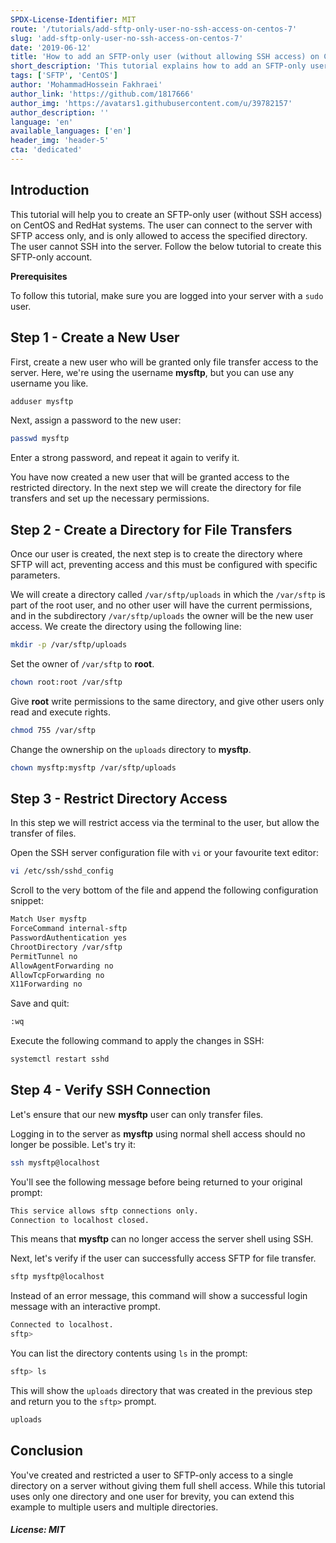 ```yaml
---
SPDX-License-Identifier: MIT
route: '/tutorials/add-sftp-only-user-no-ssh-access-on-centos-7'
slug: 'add-sftp-only-user-no-ssh-access-on-centos-7'
date: '2019-06-12'
title: 'How to add an SFTP-only user (without allowing SSH access) on CentOS 7'
short_description: 'This tutorial explains how to add an SFTP-only user without allowing them SSH access on CentOS 7'
tags: ['SFTP', 'CentOS']
author: 'MohammadHossein Fakhraei'
author_link: 'https://github.com/1817666'
author_img: 'https://avatars1.githubusercontent.com/u/39782157'
author_description: ''
language: 'en'
available_languages: ['en']
header_img: 'header-5'
cta: 'dedicated'
---
```


## Introduction

This tutorial will help you to create an SFTP-only user (without SSH access) on CentOS and RedHat systems. The user can connect to the server with SFTP access only, and is only allowed to access the specified directory. The user cannot SSH into the server. Follow the below tutorial to create this SFTP-only account.

**Prerequisites**

To follow this tutorial, make sure you are logged into your server with a `sudo` user.

## Step 1 - Create a New User

First, create a new user who will be granted only file transfer access to the server. Here, we're using the username **mysftp**, but you can use any username you like.

```bash
adduser mysftp
```

Next, assign a password to the new user:

```bash
passwd mysftp
```

Enter a strong password, and repeat it again to verify it.

You have now created a new user that will be granted access to the restricted directory. In the next step we will create the directory for file transfers and set up the necessary permissions.

## Step 2 - Create a Directory for File Transfers

Once our user is created, the next step is to create the directory where SFTP will act, preventing access and this must be configured with specific parameters.

We will create a directory called `/var/sftp/uploads` in which the `/var/sftp` is part of the root user, and no other user will have the current permissions, and in the subdirectory `/var/sftp/uploads` the owner will be the new user access. We create the directory using the following line:

```bash
mkdir -p /var/sftp/uploads
```

Set the owner of `/var/sftp` to **root**.

```bash
chown root:root /var/sftp
```

Give **root** write permissions to the same directory, and give other users only read and execute rights.

```bash
chmod 755 /var/sftp
```

Change the ownership on the `uploads` directory to **mysftp**.

```bash
chown mysftp:mysftp /var/sftp/uploads
```

## Step 3 - Restrict Directory Access

In this step we will restrict access via the terminal to the user, but allow the transfer of files.

Open the SSH server configuration file with `vi` or your favourite text editor:

```bash
vi /etc/ssh/sshd_config
```

Scroll to the very bottom of the file and append the following configuration snippet:

```bash
Match User mysftp
ForceCommand internal-sftp
PasswordAuthentication yes
ChrootDirectory /var/sftp
PermitTunnel no
AllowAgentForwarding no
AllowTcpForwarding no
X11Forwarding no
```

Save and quit:

```bash
:wq
```

Execute the following command to apply the changes in SSH:

```bash
systemctl restart sshd
```

## Step 4 - Verify SSH Connection

Let's ensure that our new **mysftp** user can only transfer files.

Logging in to the server as **mysftp** using normal shell access should no longer be possible. Let's try it:

```bash
ssh mysftp@localhost
```

You'll see the following message before being returned to your original prompt:

```bash
This service allows sftp connections only.
Connection to localhost closed.
```

This means that **mysftp** can no longer access the server shell using SSH.

Next, let's verify if the user can successfully access SFTP for file transfer.

```bash
sftp mysftp@localhost
```

Instead of an error message, this command will show a successful login message with an interactive prompt.

```bash
Connected to localhost.
sftp>
```

You can list the directory contents using `ls` in the prompt:

```bash
sftp> ls
```

This will show the `uploads` directory that was created in the previous step and return you to the `sftp>` prompt.

```bash
uploads
```

## Conclusion

You've created and restricted a user to SFTP-only access to a single directory on a server without giving them full shell access. While this tutorial uses only one directory and one user for brevity, you can extend this example to multiple users and multiple directories.

##### License: MIT

<!---

Contributors's Certificate of Origin

By making a contribution to this project, I certify that:

(a) The contribution was created in whole or in part by me and I have
    the right to submit it under the license indicated in the file; or

(b) The contribution is based upon previous work that, to the best of my
    knowledge, is covered under an appropriate license and I have the
    right under that license to submit that work with modifications,
    whether created in whole or in part by me, under the same license
    (unless I am permitted to submit under a different license), as
    indicated in the file; or

(c) The contribution was provided directly to me by some other person
    who certified (a), (b) or (c) and I have not modified it.

(d) I understand and agree that this project and the contribution are
    public and that a record of the contribution (including all personal
    information I submit with it, including my sign-off) is maintained
    indefinitely and may be redistributed consistent with this project
    or the license(s) involved.

Signed-off-by: [MohammadHossein Fakhraei eng.fakhraei@gmail.com]

-->
